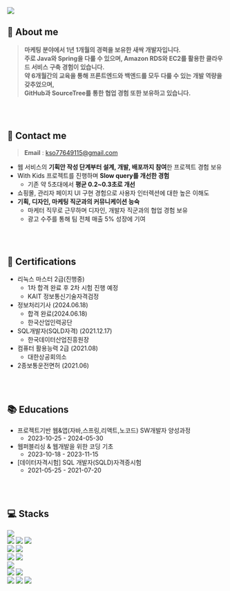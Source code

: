 <div>
  <img src="https://capsule-render.vercel.app/api?type=waving&color=8493A6&height=150&section=header" />

## 📣 About me

> **마케팅 분야에서 1년 1개월의 경력을 보유한 새싹 개발자입니다.<br>
주로 Java와 Spring을 다룰 수 있으며,
Amazon RDS와 EC2를 활용한 클라우드 서비스 구축 경험이 있습니다.<br>
약 6개월간의 교육을 통해 프론트엔드와 백엔드를 모두 다룰 수 있는 개발 역량을 갖추었으며,<br>
GitHub과 SourceTree를 통한 협업 경험 또한 보유하고 있습니다.** <br/>
<br>
<br>

## 📱 Contact me 
> **Email** : kso77649115@gmail.com <br>
- 웹 서비스의 **기획안 작성 단계부터 설계, 개발, 배포까지 참여**한 프로젝트 경험 보유
- With Kids 프로젝트를 진행하며 **Slow query를 개선한 경험**
    - 기존 약 5초대에서 **평균 0.2~0.3초로 개선**
- 쇼핑몰, 관리자 페이지 UI 구현 경험으로 사용자 인터렉션에 대한 높은 이해도
- **기획, 디자인, 마케팅 직군과의 커뮤니케이션 능숙**
    - 마케터 직무로 근무하며 디자인, 개발자 직군과의 협업 경험 보유
    - 광고 수주를 통해 팀 전체 매출 5% 성장에 기여
<br>
<br>

## 🏅 Certifications
- 리눅스 마스터 2급(진행중)
    - 1차 합격 완료 후 2차 시험 진행 예정
    - KAIT 정보통신기술자격검정
- 정보처리기사 (2024.06.18)
    - 합격 완료(2024.06.18)
    - 한국산업인력공단
- SQL개발자(SQLD자격) (2021.12.17)
    - 한국데이터산업진흥원장
- 컴퓨터 활용능력 2급 (2021.08)
    - 대한상공회의소
- 2종보통운전면허 (2021.06)
<br>
<br>

## 📚 **Educations**
- 프로젝트기반 웹&앱(자바,스프링,리액트,노코드) SW개발자 양성과정
    - 2023-10-25 - 2024-05-30
- 웹퍼블리싱 & 웹개발을 위한 코딩 기초
    - 2023-10-18 - 2023-11-15
- [데이터자격시험] SQL 개발자(SQLD)자격증시험
    - 2021-05-25 - 2021-07-20
<br>
<br>

## 💻 Stacks

<div> 
  <img src="https://img.shields.io/badge/java-007396?style=for-the-badge&logo=java&logoColor=white"> 
  <br>
  
  <img src="https://img.shields.io/badge/html5-E34F26?style=for-the-badge&logo=html5&logoColor=white"> 
  <img src="https://img.shields.io/badge/css-1572B6?style=for-the-badge&logo=css3&logoColor=white"> 
  <img src="https://img.shields.io/badge/javascript-F7DF1E?style=for-the-badge&logo=javascript&logoColor=black"> 
  <br>
  
  <img src="https://img.shields.io/badge/oracle-F80000?style=for-the-badge&logo=oracle&logoColor=white"> 
  <img src="https://img.shields.io/badge/mysql-4479A1?style=for-the-badge&logo=mysql&logoColor=white"> 
  <br>
  
  <img src="https://img.shields.io/badge/react-61DAFB?style=for-the-badge&logo=react&logoColor=black"> 
  <img src="https://img.shields.io/badge/node.js-339933?style=for-the-badge&logo=Node.js&logoColor=white">
  <br>
  
  <img src="https://img.shields.io/badge/spring-6DB33F?style=for-the-badge&logo=spring&logoColor=white"> 
  <br>

  <img src="https://img.shields.io/badge/amazonaws-232F3E?style=for-the-badge&logo=amazonaws&logoColor=white"> 
  <img src="https://img.shields.io/badge/apache tomcat-F8DC75?style=for-the-badge&logo=apachetomcat&logoColor=white">
  <br>
  
  <img src="https://img.shields.io/badge/github-181717?style=for-the-badge&logo=github&logoColor=white">
  <img src="https://img.shields.io/badge/git-F05032?style=for-the-badge&logo=git&logoColor=white">
  <img src="https://img.shields.io/badge/fontawesome-339AF0?style=for-the-badge&logo=fontawesome&logoColor=white">
  <br>
</div>

<br>
<br>
